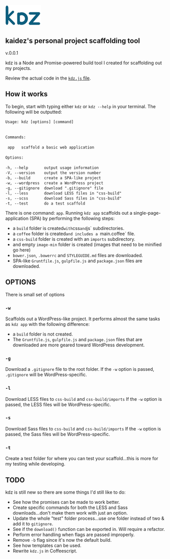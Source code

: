 # ![Alt text](kdz-logo.png)
## kaidez's personal project scaffolding tool
v.0.0.1


kdz is a Node and Promise-powered build tool I created for scaffolding out my projects.

Review the actual code in the [`kdz.js` file](https://github.com/kaidez/kdz/blob/master/kdz.js).


## How it works
To begin, start with typing either `kdz` or `kdz --help` in your terminal.  The following will be outputted:

    Usage: kdz [options] [command]


    Commands:

     app   scaffold a basic web application

    Options:

    -h, --help       output usage information
    -V, --version    output the version number
    -b, --build      create a SPA-like project
    -w, --wordpress  create a WordPress project
    -g, --gitignore  download ".gitignore" file
    -l, --less       download LESS files in "css-build"
    -s, --scss       download Sass files in "css-build"
    -t, --test       do a test scaffold


There is one command: `app`. Running `kdz app` scaffolds out a single-page-application (SPA) by performing the following steps:
* a `build` folder is created` with `css` and `js` subdirectories.
* a `coffee` folder is created`and includes a `main.coffee` file.
* a `css-build` folder is created with an `imports` subdirectory.
* and empty `image-min` folder is created (images that need to be minified go here)
* `bower.json`, `.bowerrc` and `STYLEGUIDE.md` files are downloaded.
* SPA-like `Gruntfile.js`, `gulpfile.js` and `package.json` files are downloaded.

## OPTIONS
There is small set of options

### `-w`
Scaffolds out a WordPress-like project.  It performs almost the same tasks as `kdz app` with the following difference:

* a `build` folder is not created.
* The `Gruntfile.js`, `gulpfile.js` and `package.json` files that are downloaded are more geared toward WordPress development.

### `-g`
Download a `.gitignore` file to the root folder. If the `-w` option is passed, `.gitignore` will be WordPress-specific.

### `-l`
Download LESS files to `css-build` and `css-build/imports` If the `-w` option is passed, the LESS files will be WordPress-specific.

### `-s`
Download Sass files to `css-build` and `css-build/imports` If the `-w` option is passed, the Sass files will be WordPress-specific.

### `-t`
Create a test folder for where you can test your scaffold...this is more for my testing while developing.
## TODO
kdz is still new so there are some things I'd still like to do:
* See how the promises can be made to work better.
* Create specific commands for both the LESS and Sass downloads...don't make them work with just an option.
* Update the whole "test" folder process...use one folder instead of two & add it to `gitignore`.
* See if the `download()` function can be exported in. Will require a refactor.
* Perform error handling when flags are passed improperly.
* Remove `-b` flag since it's now the default build.
* See how templates can be used.
* Rewrite `kdz.js` in Coffeescript.

